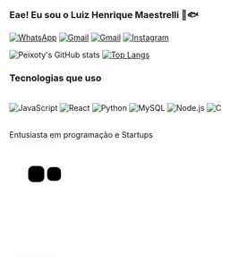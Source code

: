 ### Eae! Eu sou o Luiz Henrique Maestrelli 🌊🐟

[![WhatsApp](https://img.shields.io/badge/WhatsApp-25D366?style=for-the-badge&logo=whatsapp&logoColor=white)](https://wa.me/31992588917)
[![Gmail](https://img.shields.io/badge/Gmail-D14836?style=for-the-badge&logo=gmail&logoColor=white)](mailto:maestrellipeixoto@gmail.com)
[![Gmail](https://img.shields.io/badge/Discord-7289DA?style=for-the-badge&logo=discord&logoColor=white)](https://discordapp.com/users/564859378897911828)
[![Instagram](https://img.shields.io/badge/Instagram-E4405F?style=for-the-badge&logo=instagram&logoColor=white)](https://www.instagram.com/luizmaestrelli_/)

![Peixoty's GitHub stats](https://github-readme-stats.vercel.app/api?username=Peixoty&show_icons=true&theme=tokyonight&locale=pt-br&include_all_commits=true&count_private=true)
[![Top Langs](https://github-readme-stats.vercel.app/api/top-langs/?username=Peixoty&theme=tokyonight)](https://github.com/Peixoty/github-readme-stats)


### Tecnologias que uso

<div style = "display: inline_block"><br/>
    <img align = "center" alt = "JavaScript" height = 60 width = 80 src = "https://cdn.jsdelivr.net/gh/devicons/devicon@latest/icons/javascript/javascript-original.svg"/>
    <img align = "center" alt = "React" height = 60 width = 80 src = "https://cdn.jsdelivr.net/gh/devicons/devicon@latest/icons/react/react-original-wordmark.svg"/>
    <img align = "center" alt = "Python" height = 60 width = 80 src = "https://cdn.jsdelivr.net/gh/devicons/devicon@latest/icons/python/python-original-wordmark.svg"/>
    <img align = "center" alt = "MySQL" height = 60 width = 80 src = "https://cdn.jsdelivr.net/gh/devicons/devicon@latest/icons/mysql/mysql-original-wordmark.svg"/>
    <img align = "center" alt = "Node.js" height = 60 width = 80 src = "https://cdn.jsdelivr.net/gh/devicons/devicon@latest/icons/nodejs/nodejs-plain-wordmark.svg"/>
    <img align = "center" alt = "C" height = 60 width = 80 src = "https://cdn.jsdelivr.net/gh/devicons/devicon@latest/icons/c/c-original.svg"/>
</div><br/>

Entusiasta em programação e Startups

![Snake animation](https://github.com/Peixoty/Peixoty/blob/output/github-contribution-grid-snake.svg)
